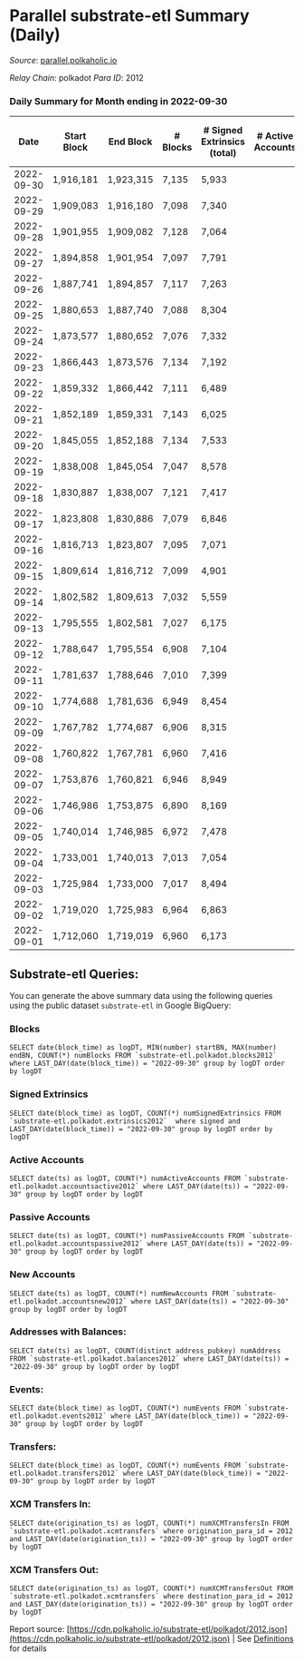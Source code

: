 # Parallel substrate-etl Summary (Daily)

_Source_: [parallel.polkaholic.io](https://parallel.polkaholic.io)

*Relay Chain*: polkadot
*Para ID*: 2012



### Daily Summary for Month ending in 2022-09-30


| Date | Start Block | End Block | # Blocks | # Signed Extrinsics (total) | # Active Accounts | # Passive | # New | # Addresses with Balances | # Events | # Transfers | # XCM Transfers In | # XCM Transfers Out | Issues | 
| ---- | ----------- | --------- | -------- | --------------------------- | ----------------- | --------- | ----- | ------------------------- | -------- | ----------- | ------------------ | ------------------- | ------ |
| 2022-09-30 | 1,916,181 | 1,923,315 | 7,135 | 5,933 |  |  |  | 44,262 | 67,608 | 10,077 ($195,027.16) | 156 ($96,432.12) | 91 ($102,342.97) |  |
| 2022-09-29 | 1,909,083 | 1,916,180 | 7,098 | 7,340 |  |  |  |  | 81,376 | 12,442 ($380,033.67) | 243 ($262,462.94) | 105 ($161,154.71) |  |
| 2022-09-28 | 1,901,955 | 1,909,082 | 7,128 | 7,064 |  |  |  |  | 73,506 | 10,328 ($95,274.41) | 144 ($144,631.84) | 67 ($77,682.41) |  |
| 2022-09-27 | 1,894,858 | 1,901,954 | 7,097 | 7,791 |  |  |  |  | 75,499 | 10,150 ($184,624.06) | 126 ($123,756.25) | 48 ($69,265.39) |  |
| 2022-09-26 | 1,887,741 | 1,894,857 | 7,117 | 7,263 |  |  |  |  | 71,921 | 9,276 ($72,803.49) | 109 ($35,371.24) | 51 ($40,293.45) |  |
| 2022-09-25 | 1,880,653 | 1,887,740 | 7,088 | 8,304 |  |  |  |  | 79,361 | 10,591 ($462,171.55) | 161 ($114,838.19) | 70 ($181,811.35) |  |
| 2022-09-24 | 1,873,577 | 1,880,652 | 7,076 | 7,332 |  |  |  |  | 70,140 | 9,190 ($217,817.05) | 104 ($358,483.77) | 49 ($56,185.88) |  |
| 2022-09-23 | 1,866,443 | 1,873,576 | 7,134 | 7,192 |  |  |  |  | 76,992 | 11,663 ($451,728.71) | 141 ($157,487.27) | 82 ($65,100.51) |  |
| 2022-09-22 | 1,859,332 | 1,866,442 | 7,111 | 6,489 |  |  |  |  | 72,495 | 11,266 ($173,006.27) | 124 ($122,340.60) | 77 ($59,461.47) |  |
| 2022-09-21 | 1,852,189 | 1,859,331 | 7,143 | 6,025 |  |  |  |  | 66,622 | 9,847 ($614,664.68) | 187 ($260,507.68) | 80 ($70,202.06) |  |
| 2022-09-20 | 1,845,055 | 1,852,188 | 7,134 | 7,533 |  |  |  |  | 80,305 | 11,671 ($190,266.74) | 215 ($123,999.13) | 78 ($689,751.84) |  |
| 2022-09-19 | 1,838,008 | 1,845,054 | 7,047 | 8,578 |  |  |  | 43,180 | 83,250 | 10,875 ($245,150.07) | 268 ($217,245.42) | 73 ($144,747.79) |  |
| 2022-09-18 | 1,830,887 | 1,838,007 | 7,121 | 7,417 |  |  |  | 43,111 | 71,385 | 9,412 ($201,346.85) | 137 ($253,870.24) | 60 ($281,145.72) |  |
| 2022-09-17 | 1,823,808 | 1,830,886 | 7,079 | 6,846 |  |  |  | 43,077 | 71,610 | 10,599 ($2,432,190.22) | 125 ($91,169.23) | 70 ($280,010.56) |  |
| 2022-09-16 | 1,816,713 | 1,823,807 | 7,095 | 7,071 |  |  |  | 43,044 | 72,342 | 10,213 ($71,022.26) | 152 ($263,565.62) | 77 ($74,801.08) |  |
| 2022-09-15 | 1,809,614 | 1,816,712 | 7,099 | 4,901 |  |  |  | 43,014 | 60,673 | 9,578 ($88,868.47) | 163 ($321,828.74) | 71 ($330,429.57) |  |
| 2022-09-14 | 1,802,582 | 1,809,613 | 7,032 | 5,559 |  |  |  | 42,971 | 62,712 | 9,078 ($903,745.65) | 115 ($104,993.09) | 40 ($81,530.58) |  |
| 2022-09-13 | 1,795,555 | 1,802,581 | 7,027 | 6,175 |  |  |  | 42,943 | 66,225 | 9,338 ($84,940.59) | 137 ($281,682.04) | 69 ($121,388.44) |  |
| 2022-09-12 | 1,788,647 | 1,795,554 | 6,908 | 7,104 |  |  |  | 42,896 | 73,593 | 10,054 ($73,094.06) | 132 ($338,942.10) | 87 ($178,298.16) |  |
| 2022-09-11 | 1,781,637 | 1,788,646 | 7,010 | 7,399 |  |  |  |  | 71,636 | 9,395 ($62,692.25) | 103 ($72,236.79) | 62 ($56,034.87) |  |
| 2022-09-10 | 1,774,688 | 1,781,636 | 6,949 | 8,454 |  |  |  |  | 78,648 | 10,160 ($101,605.30) | 95 ($89,487.01) | 56 ($139,251.42) |  |
| 2022-09-09 | 1,767,782 | 1,774,687 | 6,906 | 8,315 |  |  |  |  | 79,956 | 10,658 ($230,275.22) | 148 ($110,429.95) | 79 ($134,211.61) |  |
| 2022-09-08 | 1,760,822 | 1,767,781 | 6,960 | 7,416 |  |  |  | 42,392 | 76,004 | 10,568 ($427,140.60) | 169 ($247,801.99) | 78 ($59,564.83) |  |
| 2022-09-07 | 1,753,876 | 1,760,821 | 6,946 | 8,949 |  |  |  | 42,342 | 86,384 | 11,424 ($705,150.42) | 185 ($283,225.77) | 57 ($32,793.77) |  |
| 2022-09-06 | 1,746,986 | 1,753,875 | 6,890 | 8,169 |  |  |  | 42,302 | 77,314 | 10,146 ($778,995.34) | 144 ($478,547.92) | 71 ($94,299.13) |  |
| 2022-09-05 | 1,740,014 | 1,746,985 | 6,972 | 7,478 |  |  |  | 42,276 | 72,827 | 9,991 ($376,796.19) | 129 ($140,735.66) | 70 ($118,658.02) |  |
| 2022-09-04 | 1,733,001 | 1,740,013 | 7,013 | 7,054 |  |  |  | 42,232 | 69,567 | 9,484 ($786,910.99) | 162 ($210,796.06) | 45 ($130,906.36) |  |
| 2022-09-03 | 1,725,984 | 1,733,000 | 7,017 | 8,494 |  |  |  | 42,171 | 82,893 | 12,763 ($1,242,826.55) | 111 ($196,824.39) | 37 ($179,136.85) |  |
| 2022-09-02 | 1,719,020 | 1,725,983 | 6,964 | 6,863 |  |  |  | 42,135 | 71,775 | 11,039 ($2,449,993.44) | 119 ($599,144.95) | 62 ($425,359.55) |  |
| 2022-09-01 | 1,712,060 | 1,719,019 | 6,960 | 6,173 |  |  |  | 42,101 | 65,646 | 9,571 ($1,150,906.39) | 133 ($208,740.49) | 44 ($49,865.01) |  |

## Substrate-etl Queries:
You can generate the above summary data using the following queries using the public dataset `substrate-etl` in Google BigQuery:


### Blocks
```
SELECT date(block_time) as logDT, MIN(number) startBN, MAX(number) endBN, COUNT(*) numBlocks FROM `substrate-etl.polkadot.blocks2012`  where LAST_DAY(date(block_time)) = "2022-09-30" group by logDT order by logDT
```


### Signed Extrinsics
```
SELECT date(block_time) as logDT, COUNT(*) numSignedExtrinsics FROM `substrate-etl.polkadot.extrinsics2012`  where signed and LAST_DAY(date(block_time)) = "2022-09-30" group by logDT order by logDT
```


### Active Accounts
```
SELECT date(ts) as logDT, COUNT(*) numActiveAccounts FROM `substrate-etl.polkadot.accountsactive2012` where LAST_DAY(date(ts)) = "2022-09-30" group by logDT order by logDT
```


### Passive Accounts
```
SELECT date(ts) as logDT, COUNT(*) numPassiveAccounts FROM `substrate-etl.polkadot.accountspassive2012` where LAST_DAY(date(ts)) = "2022-09-30" group by logDT order by logDT
```


### New Accounts
```
SELECT date(ts) as logDT, COUNT(*) numNewAccounts FROM `substrate-etl.polkadot.accountsnew2012` where LAST_DAY(date(ts)) = "2022-09-30" group by logDT order by logDT
```


### Addresses with Balances:
```
SELECT date(ts) as logDT, COUNT(distinct address_pubkey) numAddress FROM `substrate-etl.polkadot.balances2012` where LAST_DAY(date(ts)) = "2022-09-30" group by logDT order by logDT
```


### Events:
```
SELECT date(block_time) as logDT, COUNT(*) numEvents FROM `substrate-etl.polkadot.events2012` where LAST_DAY(date(block_time)) = "2022-09-30" group by logDT order by logDT
```


### Transfers:
```
SELECT date(block_time) as logDT, COUNT(*) numEvents FROM `substrate-etl.polkadot.transfers2012` where LAST_DAY(date(block_time)) = "2022-09-30" group by logDT order by logDT
```


### XCM Transfers In:
```
SELECT date(origination_ts) as logDT, COUNT(*) numXCMTransfersIn FROM `substrate-etl.polkadot.xcmtransfers` where origination_para_id = 2012 and LAST_DAY(date(origination_ts)) = "2022-09-30" group by logDT order by logDT
```


### XCM Transfers Out:
```
SELECT date(origination_ts) as logDT, COUNT(*) numXCMTransfersOut FROM `substrate-etl.polkadot.xcmtransfers` where destination_para_id = 2012 and LAST_DAY(date(origination_ts)) = "2022-09-30" group by logDT order by logDT
```



Report source: [https://cdn.polkaholic.io/substrate-etl/polkadot/2012.json](https://cdn.polkaholic.io/substrate-etl/polkadot/2012.json) | See [Definitions](/DEFINITIONS.md) for details
